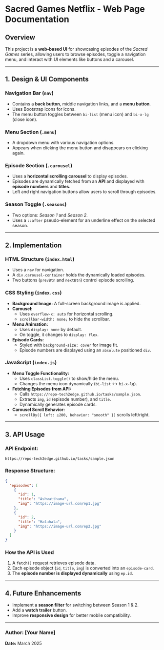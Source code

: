 # Sacred Games Netflix - Web Page Documentation

## Overview
This project is a **web-based UI** for showcasing episodes of the *Sacred Games* series, allowing users to browse episodes, toggle a navigation menu, and interact with UI elements like buttons and a carousel.

---

## **1. Design & UI Components**

### **Navigation Bar (`nav`)**
- Contains a **back button**, middle navigation links, and a **menu button**.
- Uses Bootstrap Icons for icons.
- The menu button toggles between `bi-list` (menu icon) and `bi-x-lg` (close icon).

### **Menu Section (`.menu`)**
- A dropdown menu with various navigation options.
- Appears when clicking the menu button and disappears on clicking again.

### **Episode Section (`.carousel`)**
- Uses a **horizontal scrolling carousel** to display episodes.
- Episodes are dynamically fetched from an **API** and displayed with **episode numbers** and **titles**.
- Left and right navigation buttons allow users to scroll through episodes.

### **Season Toggle (`.seasons`)**
- Two options: *Season 1* and *Season 2*.
- Uses a `::after` pseudo-element for an underline effect on the selected season.

---

## **2. Implementation**

### **HTML Structure (`index.html`)**
- Uses a `nav` for navigation.
- A `div.carousel-container` holds the dynamically loaded episodes.
- Two buttons (`prevBtn` and `nextBtn`) control episode scrolling.

### **CSS Styling (`index.css`)**
- **Background Image:** A full-screen background image is applied.
- **Carousel:**
  - Uses `overflow-x: auto` for horizontal scrolling.
  - `scrollbar-width: none;` to hide the scrollbar.
- **Menu Animation:**
  - Uses `display: none` by default.
  - On toggle, it changes to `display: flex`.
- **Episode Cards:**
  - Styled with `background-size: cover` for image fit.
  - Episode numbers are displayed using an `absolute` positioned `div`.

### **JavaScript (`index.js`)**
- **Menu Toggle Functionality:**
  - Uses `classList.toggle()` to show/hide the menu.
  - Changes the menu icon dynamically (`bi-list` ↔ `bi-x-lg`).
- **Fetching Episodes from API:**
  - Calls `https://repo-tech2edge.github.io/tasks/sample.json`.
  - Extracts `img`, `id` (episode number), and `title`.
  - Dynamically generates episode cards.
- **Carousel Scroll Behavior:**
  - `scrollBy({ left: ±200, behavior: "smooth" })` scrolls left/right.

---

## **3. API Usage**

### **API Endpoint:**
```
https://repo-tech2edge.github.io/tasks/sample.json
```

### **Response Structure:**
```json
{
  "episodes": [
    {
      "id": 1,
      "title": "Ashwatthama",
      "img": "https://image-url.com/ep1.jpg"
    },
    {
      "id": 2,
      "title": "Halahala",
      "img": "https://image-url.com/ep2.jpg"
    }
  ]
}
```

### **How the API is Used**
1. A `fetch()` request retrieves episode data.
2. Each episode object (`id`, `title`, `img`) is converted into an `episode-card`.
3. The **episode number is displayed dynamically** using `ep.id`.

---

## **4. Future Enhancements**
- Implement a **season filter** for switching between Season 1 & 2.
- Add a **watch trailer** button.
- Improve **responsive design** for better mobile compatibility.

---
### **Author:** [Your Name]
**Date:** March 2025
